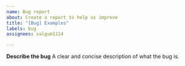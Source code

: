 ```yaml
---
name: Bug report
about: Create a report to help us improve
title: "[Bug] Examples"
labels: bug
assignees: salgum1114

---
```


**Describe the bug**
A clear and concise description of what the bug is.
